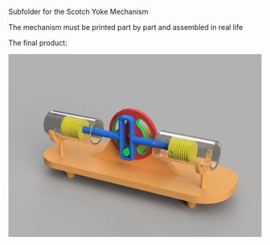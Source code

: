 Subfolder for the Scotch Yoke Mechanism

The mechanism must be printed part by part and assembled in real life

The final product:

<img src="mechanism_render.PNG">

